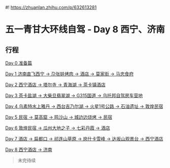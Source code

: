 #! https://zhuanlan.zhihu.com/p/632613281

# 五一青甘大环线自驾 - Day 8 西宁、济南

## 行程

[Day 0 准备篇](https://zhuanlan.zhihu.com/p/627700124)

[Day 1 济南直飞西宁 -> 尕张娃烤肉 -> 酒店 -> 莫家街 -> 马忠食府](https://zhuanlan.zhihu.com/p/631263216)

[Day 2 西宁酒店 -> 塔尔寺 -> 青海湖 -> 茶卡镇酒店](https://zhuanlan.zhihu.com/p/632612968)

[Day 3 茶卡盐湖 -> 大柴旦翡翠湖 -> G315国道  -> 乌托邦自驾房车营地](https://zhuanlan.zhihu.com/p/632613038)

[Day 4 乌素特水上雅丹 -> 西台吉乃尔湖 -> 火星1号公路 -> 石油遗址 -> 敦煌民宿](https://zhuanlan.zhihu.com/p/632613091)

[Day 5 民宿 -> 莫高窟 -> 鸣沙山 -> 城边边烧烤 -> 民宿](https://zhuanlan.zhihu.com/p/632613131)

[Day 6 敦煌民宿 -> 瓜州大地之子 -> 七彩丹霞 -> 酒店](https://zhuanlan.zhihu.com/p/632613160)

[Day 7 酒店 -> 扁都口 -> 祁连山草原 -> 岗什卡雪峰 -> 达坂山观景台 -> 西宁酒店](https://zhuanlan.zhihu.com/p/632613221)

[Day 8 西宁酒店 -> 济南](https://zhuanlan.zhihu.com/p/632613281)

> 未完待续